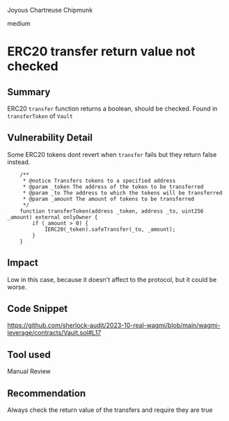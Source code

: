 Joyous Chartreuse Chipmunk

medium

# ERC20 transfer return value not checked
## Summary
ERC20 `transfer` function returns a boolean, should be checked. Found in `transferToken` of `Vault`

## Vulnerability Detail
Some ERC20 tokens dont revert when `transfer` fails but they return false instead.

```solidity
    /**
     * @notice Transfers tokens to a specified address
     * @param _token The address of the token to be transferred
     * @param _to The address to which the tokens will be transferred
     * @param _amount The amount of tokens to be transferred
     */
    function transferToken(address _token, address _to, uint256 _amount) external onlyOwner {
        if (_amount > 0) {
            IERC20(_token).safeTransfer(_to, _amount);
        }
    }

```
## Impact
Low in this case, because it doesn't affect to the protocol, but it could be worse.
## Code Snippet
https://github.com/sherlock-audit/2023-10-real-wagmi/blob/main/wagmi-leverage/contracts/Vault.sol#L17
## Tool used

Manual Review

## Recommendation
Always check the return value of the transfers and require they are true
